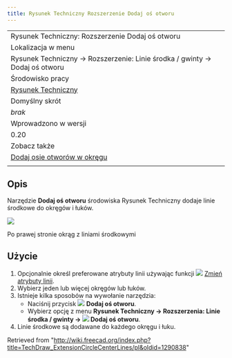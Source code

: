 ```yaml
---
title: Rysunek Techniczny Rozszerzenie Dodaj oś otworu
---
```

|  |
| --- |
| Rysunek Techniczny: Rozszerzenie Dodaj oś otworu |
| Lokalizacja w menu |
| Rysunek Techniczny → Rozszerzenie: Linie środka / gwinty → Dodaj oś otworu |
| Środowisko pracy |
| [Rysunek Techniczny](/TechDraw_Workbench/pl "TechDraw Workbench/pl") |
| Domyślny skrót |
| *brak* |
| Wprowadzono w wersji |
| 0.20 |
| Zobacz także |
| [Dodaj osie otworów w okręgu](/TechDraw_ExtensionHoleCircle/pl "TechDraw ExtensionHoleCircle/pl") |
|  |

## Opis

Narzędzie **Dodaj oś otworu** środowiska Rysunek Techniczny dodaje linie środkowe do okręgów i łuków.

![](/images/TechDraw_ExtensionCircleCenterLinesExample.png)

Po prawej stronie okrąg z liniami środkowymi

## Użycie

1. Opcjonalnie określ preferowane atrybuty linii używając funkcji ![](/images/TechDraw_ExtensionSelectLineAttributes.svg) [Zmień atrybuty linii](/TechDraw_ExtensionSelectLineAttributes/pl "TechDraw ExtensionSelectLineAttributes/pl").
2. Wybierz jeden lub więcej okręgów lub łuków.
3. Istnieje kilka sposobów na wywołanie narzędzia:
   * Naciśnij przycisk ![](/images/TechDraw_ExtensionCircleCenterLines.svg) **Dodaj oś otworu**.
   * Wybierz opcję z menu **Rysunek Techniczny → Rozszerzenia: Linie środka / gwinty → ![](/images/TechDraw_ExtensionCircleCenterLines.svg) Dodaj oś otworu**.
4. Linie środkowe są dodawane do każdego okręgu i łuku.

Retrieved from "<http://wiki.freecad.org/index.php?title=TechDraw_ExtensionCircleCenterLines/pl&oldid=1290838>"